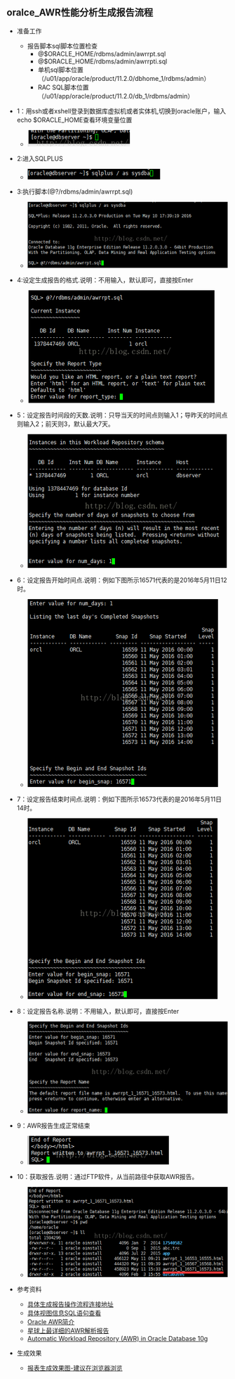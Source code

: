 ## oralce_AWR性能分析生成报告流程
- 准备工作
    - 报告脚本sql脚本位置检查
        - @$ORACLE_HOME/rdbms/admin/awrrpt.sql
        - @$ORACLE_HOME/rdbms/admin/awrrpti.sql
        - 单机sql脚本位置（/u01/app/oracle/product/11.2.0/dbhome_1/rdbms/admin）
        - RAC SQL脚本位置（/u01/app/oracle/product/11.2.0/db_1/rdbms/admin）
- 1：用ssh或者xshell登录到数据库虚拟机或者实体机,切换到oracle账户，输入echo $ORACLE_HOME查看环境变量位置
    - ![](1.png)

- 2:进入SQLPLUS
    - ![](2.png)
- 3:执行脚本(@?/rdbms/admin/awrrpt.sql)
    - ![](3.png)
- 4:设定生成报告的格式.说明：不用输入，默认即可，直接按Enter
    - ![](4.png)
- 5：设定报告时间段的天数.说明：只导当天的时间点则输入1；导昨天的时间点则输入2；前天则3，默认最大7天。
    - ![](5.png)
- 6：设定报告开始时间点.说明：例如下图所示16571代表的是2016年5月11日12时。
    - ![](6.png)
- 7：设定报告结束时间点.说明：例如下图所示16573代表的是2016年5月11日14时。
    - ![](7.png)
- 8：设定报告名称.说明：不用输入，默认即可，直接按Enter
    - ![](8.png)
- 9：AWR报告生成正常结束
    - ![](9.png)
- 10：获取报告.说明：通过FTP软件，从当前路径中获取AWR报告。
    - ![](10.png)
- 参考资料
    - [具体生成报告操作流程连接地址](http://blog.csdn.net/bbliutao/article/details/51375693)
    - [具体视图信息SQL语句查看](oracle_awr_workload_repository_views.sql)
    - [Oracle AWR简介](http://www.linuxidc.com/Linux/2011-10/44563.htm)
    - [星球上最详细的AWR解析报告](http://blog.csdn.net/songyang_oracle/article/details/6558503)
    - [Automatic Workload Repository (AWR) in Oracle Database 10g](https://oracle-base.com/articles/10g/automatic-workload-repository-10g)
- 生成效果
  - [报表生成效果图-建议在浏览器浏览](./awrrpt_1_5382_5535.html)